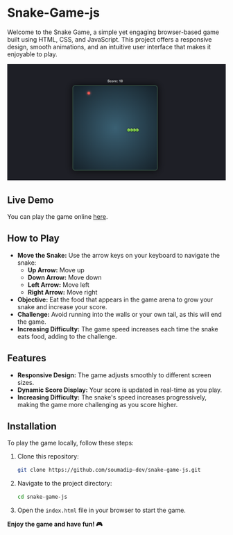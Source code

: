 # Snake-Game-js

Welcome to the Snake Game, a simple yet engaging browser-based game built using HTML, CSS, and JavaScript. This project offers a responsive design, smooth animations, and an intuitive user interface that makes it enjoyable to play.

![Snake Game](./Images/Game.png)

## Live Demo
You can play the game online [here](https://snake-game-soumadip.netlify.app/).

## How to Play
- **Move the Snake:** Use the arrow keys on your keyboard to navigate the snake:
  - **Up Arrow:** Move up
  - **Down Arrow:** Move down
  - **Left Arrow:** Move left
  - **Right Arrow:** Move right
- **Objective:** Eat the food that appears in the game arena to grow your snake and increase your score.
- **Challenge:** Avoid running into the walls or your own tail, as this will end the game.
- **Increasing Difficulty:** The game speed increases each time the snake eats food, adding to the challenge.

## Features
- **Responsive Design:** The game adjusts smoothly to different screen sizes.
- **Dynamic Score Display:** Your score is updated in real-time as you play.
- **Increasing Difficulty:** The snake's speed increases progressively, making the game more challenging as you score higher.

## Installation
To play the game locally, follow these steps:
1. Clone this repository:
   ```bash
   git clone https://github.com/soumadip-dev/snake-game-js.git
   ```
2. Navigate to the project directory:
   ```bash
   cd snake-game-js
   ```
3. Open the `index.html` file in your browser to start the game.

**Enjoy the game and have fun! 🎮**
